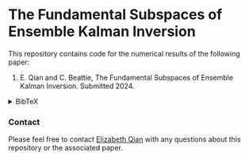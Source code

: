 # The Fundamental Subspaces of Ensemble Kalman Inversion

This repository contains code for the numerical results of the following paper:

1. E. Qian and C. Beattie, The Fundamental Subspaces of Ensemble Kalman Inversion. Submitted 2024. 
 <details><summary>BibTeX</summary><pre>
@article{Qian2024fundamentalEKI
    title   = {The Fundamental Subspaces of Ensemble Kalman Inversion},
    author  = {Qian, E. and Beattie, C.},
    year    = {2024},
}</pre></details>

### Contact
Please feel free to contact [Elizabeth Qian](http://www.elizabethqian.com/) with any questions about this repository or the associated paper.
